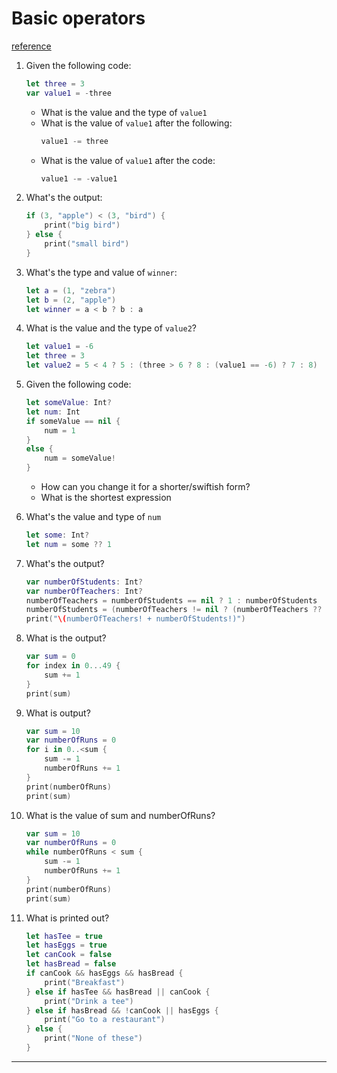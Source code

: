 
# Basic operators
[reference](https://docs.swift.org/swift-book/LanguageGuide/BasicOperators.html)

1. Given the following code:
    ```swift
    let three = 3
    var value1 = -three
    ```
    - What is the value and the type of `value1`
    - What is the value of `value1` after the following:
        ```swift
        value1 -= three
        ```
    - What is the value of `value1` after the code:
        ```swift
        value1 -= -value1
        ```
1. What's the output:
    ```swift
    if (3, "apple") < (3, "bird") {
        print("big bird")
    } else {
        print("small bird")
    }
    ```

1. What's the type and value of `winner`:
    ```swift
    let a = (1, "zebra")
    let b = (2, "apple")
    let winner = a < b ? b : a
    ```

1. What is the value and the type of `value2`?
    ```swift
    let value1 = -6
    let three = 3
    let value2 = 5 < 4 ? 5 : (three > 6 ? 8 : (value1 == -6) ? 7 : 8)
    ```

1. Given the following code:
    ```swift
    let someValue: Int?
    let num: Int
    if someValue == nil {
        num = 1
    }
    else {
        num = someValue!
    }
    ```
    - How can you change it for a shorter/swiftish form?
    - What is the shortest expression

1. What's the value and type of `num`
    ```swift
    let some: Int?
    let num = some ?? 1
    ```

1. What's the output?
    ```swift
    var numberOfStudents: Int?
    var numberOfTeachers: Int?
    numberOfTeachers = numberOfStudents == nil ? 1 : numberOfStudents
    numberOfStudents = (numberOfTeachers != nil ? (numberOfTeachers ?? 0) : 0) * 20
    print("\(numberOfTeachers! + numberOfStudents!)")
    ```

1.  What is the output?
    ```swift
    var sum = 0
    for index in 0...49 {
        sum += 1
    }
    print(sum)
    ```

1. What is output?
    ```swift
    var sum = 10
    var numberOfRuns = 0
    for i in 0..<sum {
        sum -= 1
        numberOfRuns += 1
    }
    print(numberOfRuns)
    print(sum)
    ```

1. What is the value of sum and numberOfRuns?
    ```swift
    var sum = 10
    var numberOfRuns = 0
    while numberOfRuns < sum {
        sum -= 1
        numberOfRuns += 1
    }
    print(numberOfRuns)
    print(sum)
    ```

1. What is printed out?
    ```swift
    let hasTee = true
    let hasEggs = true
    let canCook = false
    let hasBread = false
    if canCook && hasEggs && hasBread {
        print("Breakfast")
    } else if hasTee && hasBread || canCook {
        print("Drink a tee")
    } else if hasBread && !canCook || hasEggs {
        print("Go to a restaurant")
    } else {
        print("None of these")
    }
    ```

-----

